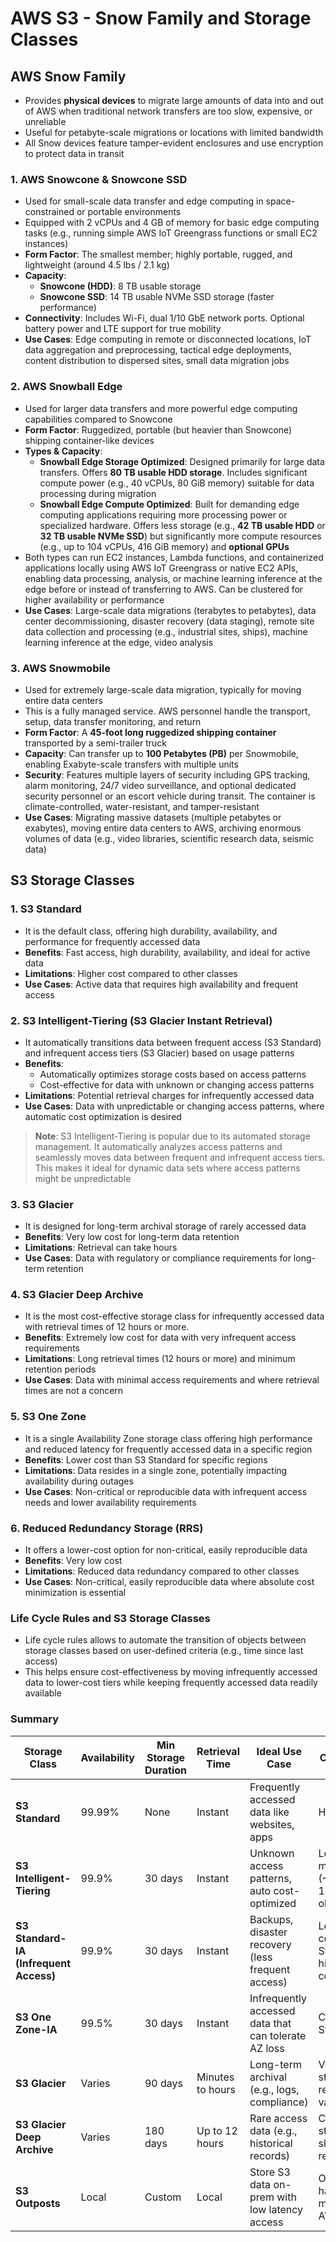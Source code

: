 # AWS S3 - Snow Family and Storage Classes

## AWS Snow Family
- Provides **physical devices** to migrate large amounts of data into and out of AWS when traditional network transfers are too slow, expensive, or unreliable
- Useful for petabyte-scale migrations or locations with limited bandwidth
- All Snow devices feature tamper-evident enclosures and use encryption to protect data in transit

### 1. AWS Snowcone & Snowcone SSD
- Used for small-scale data transfer and edge computing in space-constrained or portable environments
- Equipped with 2 vCPUs and 4 GB of memory for basic edge computing tasks (e.g., running simple AWS IoT Greengrass functions or small EC2 instances)
- **Form Factor**: The smallest member; highly portable, rugged, and lightweight (around 4.5 lbs / 2.1 kg)
- **Capacity**:
    - **Snowcone (HDD)**: 8 TB usable storage
    - **Snowcone SSD**: 14 TB usable NVMe SSD storage (faster performance)
- **Connectivity**: Includes Wi-Fi, dual 1/10 GbE network ports. Optional battery power and LTE support for true mobility
- **Use Cases**: Edge computing in remote or disconnected locations, IoT data aggregation and preprocessing, tactical edge deployments, content distribution to dispersed sites, small data migration jobs

### 2. AWS Snowball Edge
- Used for larger data transfers and more powerful edge computing capabilities compared to Snowcone
- **Form Factor**: Ruggedized, portable (but heavier than Snowcone) shipping container-like devices
- **Types & Capacity**:
    - **Snowball Edge Storage Optimized**: Designed primarily for large data transfers. Offers **80 TB usable HDD storage**. Includes significant compute power (e.g., 40 vCPUs, 80 GiB memory) suitable for data processing during migration
    - **Snowball Edge Compute Optimized**: Built for demanding edge computing applications requiring more processing power or specialized hardware. Offers less storage (e.g., **42 TB usable HDD** or **32 TB usable NVMe SSD**) but significantly more compute resources (e.g., up to 104 vCPUs, 416 GiB memory) and **optional GPUs**
- Both types can run EC2 instances, Lambda functions, and containerized applications locally using AWS IoT Greengrass or native EC2 APIs, enabling data processing, analysis, or machine learning inference at the edge before or instead of transferring to AWS. Can be clustered for higher availability or performance
- **Use Cases**: Large-scale data migrations (terabytes to petabytes), data center decommissioning, disaster recovery (data staging), remote site data collection and processing (e.g., industrial sites, ships), machine learning inference at the edge, video analysis

### 3. AWS Snowmobile
- Used for extremely large-scale data migration, typically for moving entire data centers
- This is a fully managed service. AWS personnel handle the transport, setup, data transfer monitoring, and return
- **Form Factor**: A **45-foot long ruggedized shipping container** transported by a semi-trailer truck
- **Capacity**: Can transfer up to **100 Petabytes (PB)** per Snowmobile, enabling Exabyte-scale transfers with multiple units
- **Security**: Features multiple layers of security including GPS tracking, alarm monitoring, 24/7 video surveillance, and optional dedicated security personnel or an escort vehicle during transit. The container is climate-controlled, water-resistant, and tamper-resistant
- **Use Cases**: Migrating massive datasets (multiple petabytes or exabytes), moving entire data centers to AWS, archiving enormous volumes of data (e.g., video libraries, scientific research data, seismic data)


## S3 Storage Classes
### 1. S3 Standard
- It is the default class, offering high durability, availability, and performance for frequently accessed data
- **Benefits**: Fast access, high durability, availability, and ideal for active data
- **Limitations**: Higher cost compared to other classes
- **Use Cases**: Active data that requires high availability and frequent access

### 2. S3 Intelligent-Tiering (S3 Glacier Instant Retrieval)
- It automatically transitions data between frequent access (S3 Standard) and infrequent access tiers (S3 Glacier) based on usage patterns 
- **Benefits**: 
  - Automatically optimizes storage costs based on access patterns
  - Cost-effective for data with unknown or changing access patterns
- **Limitations**: Potential retrieval charges for infrequently accessed data
- **Use Cases**: Data with unpredictable or changing access patterns, where automatic cost optimization is desired

> **Note**: S3 Intelligent-Tiering is popular due to its automated storage management. It automatically analyzes access patterns and seamlessly moves data between frequent and infrequent access tiers. This makes it ideal for dynamic data sets where access patterns might be unpredictable

### 3. S3 Glacier
- It is designed for long-term archival storage of rarely accessed data
- **Benefits**: Very low cost for long-term data retention
- **Limitations**: Retrieval can take hours
- **Use Cases**: Data with regulatory or compliance requirements for long-term retention

### 4. S3 Glacier Deep Archive
- It is the most cost-effective storage class for infrequently accessed data with retrieval times of 12 hours or more. 
- **Benefits**: Extremely low cost for data with very infrequent access requirements
- **Limitations**: Long retrieval times (12 hours or more) and minimum retention periods
- **Use Cases**: Data with minimal access requirements and where retrieval times are not a concern

### 5. S3 One Zone
- It is a single Availability Zone storage class offering high performance and reduced latency for frequently accessed data in a specific region
- **Benefits**: Lower cost than S3 Standard for specific regions
- **Limitations**: Data resides in a single zone, potentially impacting availability during outages
- **Use Cases**: Non-critical or reproducible data with infrequent access needs and lower availability requirements

### 6. Reduced Redundancy Storage (RRS)
- It offers a lower-cost option for non-critical, easily reproducible data
- **Benefits**: Very low cost
- **Limitations**: Reduced data redundancy compared to other classes
- **Use Cases**: Non-critical, easily reproducible data where absolute cost minimization is essential

### Life Cycle Rules and S3 Storage Classes
- Life cycle rules allows to automate the transition of objects between storage classes based on user-defined criteria (e.g., time since last access)
- This helps ensure cost-effectiveness by moving infrequently accessed data to lower-cost tiers while keeping frequently accessed data readily available

### Summary
| Storage Class | Availability | Min Storage Duration | Retrieval Time | Ideal Use Case | Cost (Approx) |
|----|----|----|----|----|----|
| **S3 Standard** | 99.99% | None | Instant | Frequently accessed data like websites, apps  | Higher per GB  |
| **S3 Intelligent-Tiering** | 99.9% | 30 days | Instant | Unknown access patterns, auto cost-optimized  | Low monitoring fee (~$0.0025 per 1000 objects/month) |
| **S3 Standard-IA (Infrequent Access)** | 99.9% | 30 days | Instant | Backups, disaster recovery (less frequent access) | Lower storage cost than Standard, higher retrieval cost |
| **S3 One Zone-IA** | 99.5% | 30 days  | Instant  | Infrequently accessed data that can tolerate AZ loss | Cheaper than Standard-IA |
| **S3 Glacier** | Varies| 90 days | Minutes to hours     | Long-term archival (e.g., logs, compliance)   | Very low storage, retrieval cost varies |
| **S3 Glacier Deep Archive** | Varies | 180 days | Up to 12 hours       | Rare access data (e.g., historical records)   | Cheapest storage, slowest retrieval |
| **S3 Outposts** | Local | Custom  | Local | Store S3 data on-prem with low latency access | On request – hardware managed by AWS on-prem |
